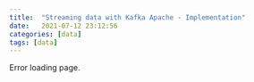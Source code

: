 ```yaml
---
title:  "Streaming data with Kafka Apache - Implementation"
date:   2021-07-12 23:12:56
categories: [data]
tags: [data]	
---
```

Error loading page.